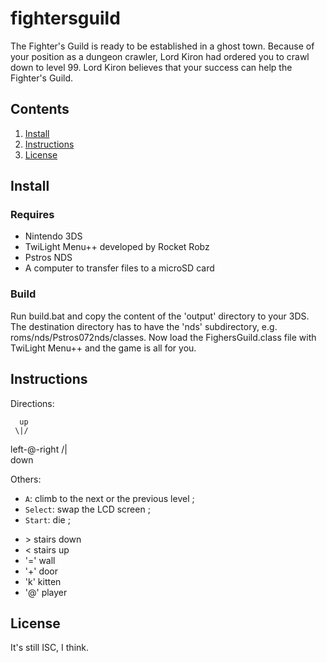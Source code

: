 # fightersguild

The Fighter's Guild is ready to be established in a ghost town.
Because of your position as a dungeon crawler, Lord Kiron
had ordered you to crawl down to level 99. Lord Kiron believes
that your success can help the Fighter's Guild.

## Contents

1. [Install](#install)
2. [Instructions](#instructions)
3. [License](#license)

## Install

### Requires

* Nintendo 3DS
* TwiLight Menu++ developed by Rocket Robz
* Pstros NDS
* A computer to transfer files to a microSD card

### Build

Run build.bat and copy the content of the 'output' directory
to your 3DS. The destination directory has to have the 'nds'
subdirectory, e.g. roms/nds/Pstros072nds/classes. Now load
the FighersGuild.class file with TwiLight Menu++ and the game
is all for you.

## Instructions

Directions:

      up
     \|/
 left-@-right
     /|\
     down

Others:

* `A`: climb to the next or the previous level ;
* `Select`: swap the LCD screen ;
* `Start`: die ;

- &gt; stairs down
- < stairs up
- '=' wall
- '+' door
- 'k' kitten
- '@' player

## License

It's still ISC, I think.
